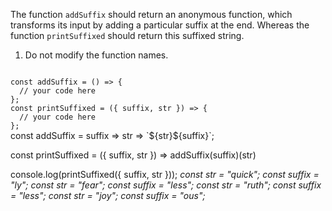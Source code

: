 The function `addSuffix` should return an anonymous function, which transforms its input by adding a particular suffix at the end. Whereas the function `printSuffixed` should return this suffixed string.

1. Do not modify the function names.

<codeblock language="javascript" type="exercise" testMode="multipleInput">
<code>
const addSuffix = () => {
  // your code here
};
const printSuffixed = ({ suffix, str }) => {
  // your code here
};
</code>

<solution>
const addSuffix = suffix => str => `${str}${suffix}`;

const printSuffixed = ({ suffix, str }) => addSuffix(suffix)(str)
</solution>

<testcases>
<caller>
console.log(printSuffixed({ suffix, str }));
</caller>
<testcase>
<i>
const str = "quick";
const suffix = "ly";
</i>
</testcase>
<testcase>
<i>
const str = "fear";
const suffix = "less";
</i>
</testcase>
<testcase>
<i>
const str = "ruth";
const suffix = "less";
</i>
</testcase>
<testcase>
<i>
const str = "joy";
const suffix = "ous";
</i>
</testcase>
</testcases>
</codeblock>